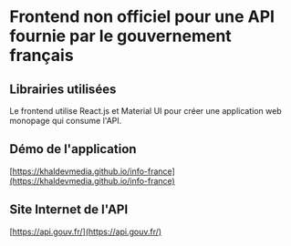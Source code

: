 # Frontend non officiel pour une API fournie par le gouvernement français

## Librairies utilisées

Le frontend utilise React.js et Material UI pour créer une application web monopage qui consume l'API.

## Démo de l'application

[https://khaldevmedia.github.io/info-france](https://khaldevmedia.github.io/info-france)

## Site Internet de l'API

[https://api.gouv.fr/](https://api.gouv.fr/)
